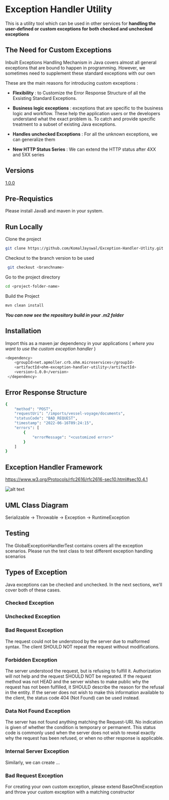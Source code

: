 # Exception Handler Utility 

This is a utility tool which can be used in other services for **handling the user-defined or custom exceptions for both checked and unchecked exceptions**

## The Need for Custom Exceptions

Inbuilt Exceptions Handling Mechanism in Java covers almost all general exceptions that are bound to happen in programming.
However, we sometimes need to supplement these standard exceptions with our own

These are the main reasons for introducing custom exceptions :

- **Flexibility** : to Customize the Error Response Structure of all the Exsisting Standard Exceptions.

- **Business logic exceptions** : exceptions that are specific to the business logic and workflow. These help the application users or the developers understand what the exact problem is.
To catch and provide specific treatment to a subset of existing Java exceptions.
 
- **Handles unchecked Exceptions** : For all the unknown exceptions, we can generalize them

- **New HTTP Status Series** : We can extend the HTTP status after 4XX and 5XX series 

## Versions

[1.0.0](https://github.com/KomalJayswal/Exception-Handler-Utlity)

## Pre-Requistics

Please install Java8 and maven in your system.

## Run Locally

Clone the project

```bash
git clone https://github.com/KomalJayswal/Exception-Handler-Utlity.git
```

Checkout to the branch version to be used

```bash
 git checkout <branchname> 
```

Go to the project directory

```bash
cd <project-folder-name>
```

Build the Project

```bash
mvn clean install
```
**_You can now see the repository build in your .m2 folder_**

## Installation

Import this as a maven jar dependency in your applications ( _where you want to use the custom exception handler_ )
```bash
<dependency>
    <groupId>net.apmoller.crb.ohm.microservices</groupId>
    <artifactId>ohm-exception-handler-utility</artifactId>
    <version>1.0.0</version>
 </dependency>

```
## Error Response Structure

```bash
{
    "method": "POST",
    "requestUri": "/imports/vessel-voyage/documents",
    "statusCode": "BAD_REQUEST",
    "timestamp": "2022-06-16T09:24:15",
    "errors": [
        {
            "errorMessage": "<customized error>"
        }
    ]
}
```

## Exception Handler Framework

https://www.w3.org/Protocols/rfc2616/rfc2616-sec10.html#sec10.4.1

![alt text](https://github.com/KomalJayswal/Exception-Handler-Utlity/blob/master/exception-learning.uml)



## UML Class Diagram
Serializable -> Throwable -> Exception -> RuntimeException

## Testing
The GlobalExceptionHandlerTest contains covers all the exception scenarios. Please run the test class to test different exception handling scenarios


## Types of Exception

Java exceptions can be checked and unchecked. In the next sections, we'll cover both of these cases.

### Checked Exception

### Unchecked Exception





### Bad Request Exception

The request could not be understood by the server due to malformed syntax. The client SHOULD NOT repeat the 
request without modifications.

### Forbidden Exception

The server understood the request, but is refusing to fulfill it. Authorization will not help and the request
SHOULD NOT be repeated. If the request method was not HEAD and the server wishes to make public why the
request has not been fulfilled, it SHOULD describe the reason for the refusal in the entity. If the server
does not wish to make this information available to the client, the status code 404 (Not Found) can be used
instead.

### Data Not Found Exception

The server has not found anything matching the Request-URI. No indication is given of whether the condition is
temporary or permanent. This status code is commonly used when the server does not wish to reveal exactly why the request has been refused, or when no other response is applicable.

### Internal Server Exception

Similarly, we can create ...

### Bad Request Exception
For creating your own custom exception, please extend BaseOhmException
and throw your custom exception with a matching constructor





